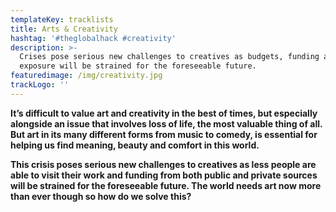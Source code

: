 ```yaml
---
templateKey: tracklists
title: Arts & Creativity
hashtag: '#theglobalhack #creativity'
description: >-
  Crises pose serious new challenges to creatives as budgets, funding and
  exposure will be strained for the foreseeable future.
featuredimage: /img/creativity.jpg
trackLogo: ''
---
```

**It’s difficult to value art and creativity in the best of times, but especially alongside an issue that involves loss of life, the most valuable thing of all. But art in its many different forms from music to comedy, is essential for helping us find meaning, beauty and comfort in this world.**

**This crisis poses serious new challenges to creatives as less people are able to visit their work and funding from both public and private sources will be strained for the foreseeable future. The world needs art now more than ever though so how do we solve this?**